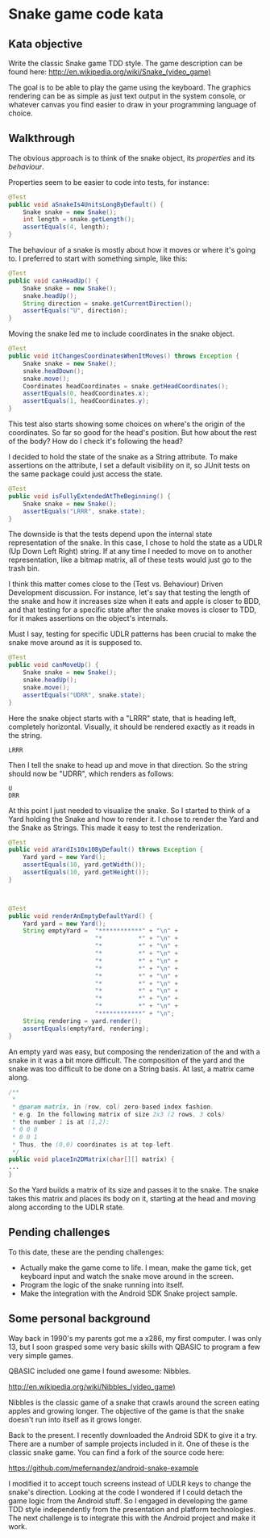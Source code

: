 Snake game code kata
====================

Kata objective
--------------

Write the classic Snake game TDD style.
The game description can be found here:
http://en.wikipedia.org/wiki/Snake_(video_game)

The goal is to be able to play the game using the keyboard.
The graphics rendering can be as simple as just text output in the system console, or whatever
canvas you find easier to draw in your programming language of choice.


Walkthrough
-----------

The obvious approach is to think of the snake object, its *properties* and its *behaviour*.

Properties seem to be easier to code into tests, for instance:
```java
@Test
public void aSnakeIs4UnitsLongByDefault() {
	Snake snake = new Snake();
	int length = snake.getLength();
	assertEquals(4, length);
}
```

The behaviour of a snake is mostly about how it moves or where it's going to. I preferred
to start with something simple, like this:
```java
@Test
public void canHeadUp() {
	Snake snake = new Snake();
	snake.headUp();
	String direction = snake.getCurrentDirection();
	assertEquals("U", direction);
}
```
	
Moving the snake led me to include coordinates in the snake object.

```java
@Test
public void itChangesCoordinatesWhenItMoves() throws Exception {
	Snake snake = new Snake();
	snake.headDown();
	snake.move();
	Coordinates headCoordinates = snake.getHeadCoordinates();
	assertEquals(0, headCoordinates.x);
	assertEquals(1, headCoordinates.y);
}
```

This test also starts showing some choices on where's the origin of the coordinates.
So far so good for the head's position. But how about the rest of the body?
How do I check it's following the head?

I decided to hold the state of the snake as a String attribute. To make assertions on the
attribute, I set a default visibility on it, so JUnit tests on the same package could just 
access the state.

```java
@Test
public void isFullyExtendedAtTheBeginning() {
	Snake snake = new Snake();
	assertEquals("LRRR", snake.state);
}
```

The downside is that the tests depend upon the internal state representation of the snake.
In this case, I chose to hold the state as a UDLR (Up Down Left Right) string. If at any
time I needed to move on to another representation, like a bitmap matrix, all of these tests 
would just go to the trash bin.

I think this matter comes close to the (Test vs. Behaviour) Driven Development discussion. 
For instance, let's say that testing the length of the snake and how it increases size 
when it eats and apple is closer to BDD, and that testing for a specific state after the snake
moves is closer to TDD, for it makes assertions on the object's internals.

Must I say, testing for specific UDLR patterns has been crucial to make the snake move around
as it is supposed to.

```java
@Test
public void canMoveUp() {
	Snake snake = new Snake();
	snake.headUp();
	snake.move();
	assertEquals("UDRR", snake.state);
}
```

Here the snake object starts with a "LRRR" state, that is heading left, completely horizontal.
Visually, it should be rendered exactly as it reads in the string.

```
LRRR
```

Then I tell the snake to head up and move in that direction. So the string should now be
"UDRR", which renders as follows:

```
U
DRR
```

At this point I just needed to visualize the snake. So I started to think of a Yard
holding the Snake and how to render it. I chose to render the Yard and the Snake as
Strings. This made it easy to test the renderization.

```java
@Test
public void aYardIs10x10ByDefault() throws Exception {
	Yard yard = new Yard();
	assertEquals(10, yard.getWidth());
	assertEquals(10, yard.getHeight());
}



@Test
public void renderAnEmptyDefaultYard() {
	Yard yard = new Yard();
	String emptyYard = 	"************" + "\n" + 
						"*          *" + "\n" +
						"*          *" + "\n" +
						"*          *" + "\n" +
						"*          *" + "\n" +
						"*          *" + "\n" +
						"*          *" + "\n" +
						"*          *" + "\n" +
						"*          *" + "\n" +
						"*          *" + "\n" +
						"*          *" + "\n" +
						"************" + "\n";
	String rendering = yard.render();
	assertEquals(emptyYard, rendering);
}
```

An empty yard was easy, but composing the renderization of the and with a snake in it was
a bit more difficult. The composition of the yard and the snake was too difficult to be done
on a String basis. At last, a matrix came along.

```java
/**
 * 
 * @param matrix, in (row, col) zero-based index fashion.
 * e.g. In the following matrix of size 2x3 (2 rows, 3 cols)
 * the number 1 is at (1,2):
 * 0 0 0
 * 0 0 1
 * Thus, the (0,0) coordinates is at top-left.
 */
public void placeIn2DMatrix(char[][] matrix) {
...
}
```
 
So the Yard builds a matrix of its size and passes it to the snake. The snake takes this matrix
and places its body on it, starting at the head and moving along according to the UDLR state.

Pending challenges
------------------

To this date, these are the pending challenges:

- Actually make the game come to life. I mean, make the game tick, get keyboard input and
  watch the snake move around in the screen.
- Program the logic of the snake running into itself. 
- Make the integration with the Android SDK Snake project sample. 



Some personal background
------------------------

Way back in 1990's my parents got me a x286, my first computer. I was only 13, but I soon
grasped some very basic skills with QBASIC to program a few very simple games.

QBASIC included one game I found awesome: Nibbles. 

http://en.wikipedia.org/wiki/Nibbles_(video_game)

Nibbles is the classic game of a snake that crawls around the screen eating apples 
and growing longer. The objective of the game is that the snake doesn't run into itself 
as it grows longer.

Back to the present. I recently downloaded the Android SDK to give it a try. 
There are a number of sample projects included in it. One of these is the classic snake game.
You can find a fork of the source code here:

https://github.com/mefernandez/android-snake-example

I modified it to accept touch screens instead of UDLR keys to change the snake's direction.
Looking at the code I wondered if I could detach the game logic from the Android stuff.
So I engaged in developing the game TDD style independently from the presentation and platform
technologies. The next challenge is to integrate this with the Android project and make it
work.